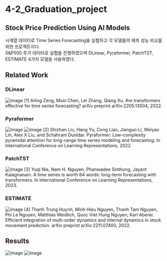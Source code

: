# 4-2_Graduation_project
## Stock Price Prediction Using AI Models
시계열 데이터로 Time Series Forecasting을 실험하고 각 모델들의 예측 성능 비교를 위한 프로젝트이다.<br>
S&P500 주가 데이터로 실험을 진행하였으며 DLinear, Pyraformer, PatchTST, ESTIMATE 4가지 모델을 사용하였다.<br>

## Related Work
### DLinear
![image](https://github.com/yoonseonchoi/4-2_Graduation_project/assets/102509278/ec241634-6cba-4d34-9ac0-ff8d530b99fa)
[1] Ailing Zeng, Muxi Chen, Lei Zhang, Qiang Xu. Are transformers effective for time series forecasting? arXiv preprint arXiv:2205.13504, 2022.
### Pyraformer
![image](https://github.com/yoonseonchoi/4-2_Graduation_project/assets/102509278/78460ec2-1a75-4e67-b7a8-056eadc333ec)
![image](https://github.com/yoonseonchoi/4-2_Graduation_project/assets/102509278/d19ceb61-4a0b-4c70-8817-0680a22be224)
[2] Shizhan Liu, Hang Yu, Cong Liao, Jianguo Li, Weiyao Lin, Alex X Liu, and Schahram Dustdar. Pyraformer: Low-complexity pyramidal attention for long-range time series modeling and forecasting. In International Conference on Learning Representations, 2022.
### PatchTST
![image](https://github.com/yoonseonchoi/4-2_Graduation_project/assets/102509278/34cbfe06-6ea1-4cca-a99c-2a429b3bfcc3)
[3] Yuqi Nie, Nam H. Nguyen, Phanwadee Sinthong, Jayant Kalagnanam. A time series is worth 64 words: long-term forecasting with transformers. In International Conference on Learning Representations, 2023.
### ESTIMATE
![image](https://github.com/yoonseonchoi/4-2_Graduation_project/assets/102509278/95dc9043-f0cf-4b37-8821-85423be9f678)
[4] Thanh Trung Huynh, Minh Hieu Nguyen, Thanh Tam Nguyen, Phi Le Nguyen, Matthias Weidlich, Quoc Viet Hung Nguyen, Karl Aberer. Efficient integration of multi-order dynamics and internal dynamics in stock movement prediction. arXiv preprint arXiv:2211.07400, 2022.

## Results
![image](https://github.com/yoonseonchoi/4-2_Graduation_project/assets/102509278/188dfbc0-adef-454e-a03a-8c5a6f2ce820)
![image](https://github.com/yoonseonchoi/4-2_Graduation_project/assets/102509278/3e6960a9-2f4a-4fba-8d96-20f8e775d823)
